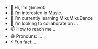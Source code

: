 - 👋 Hi, I’m @mivo0
- 👀 I’m interested in Music.
- 🌱 I’m currently learning MikuMikuDance
- 💞️ I’m looking to collaborate on ...
- 📫 How to reach me ...
- 😄 Pronouns: ...
- ⚡ Fun fact: ...

<!---
mivo0/mivo0 is a ✨ special ✨ repository because its `README.md` (this file) appears on your GitHub profile.
You can click the Preview link to take a look at your changes.
--->
